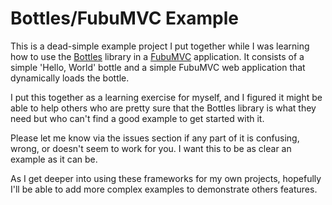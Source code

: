 # Bottles/FubuMVC Example 

This is a dead-simple example project I put together while I was learning how to use the [Bottles](http://bottles.fubu-project.org/) library in a [FubuMVC](http://mvc.fubu-project.org/) application. It consists of a simple 'Hello, World' bottle and a simple FubuMVC web application that dynamically loads the bottle. 

I put this together as a learning exercise for myself, and I figured it might be able to help others who are pretty sure that the Bottles library is what they need but who can't find a good example to get started with it.

Please let me know via the issues section if any part of it is confusing, wrong, or doesn't seem to work for you. I want this to be as clear an example as it can be. 

As I get deeper into using these frameworks for my own projects, hopefully I'll be able to add more complex examples to demonstrate others features.